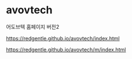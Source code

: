# avovtech
어도브텍 홈페이지 버전2




https://redgentle.github.io/avovtech/index.html



https://redgentle.github.io/avovtech/m/index.html
